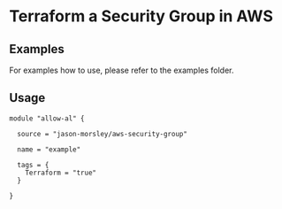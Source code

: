 # Terraform a Security Group in AWS

## Examples

For examples how to use, please refer to the examples folder.

## Usage

```
module "allow-al" {

  source = "jason-morsley/aws-security-group"

  name = "example"

  tags = {
    Terraform = "true"
  }

}
```